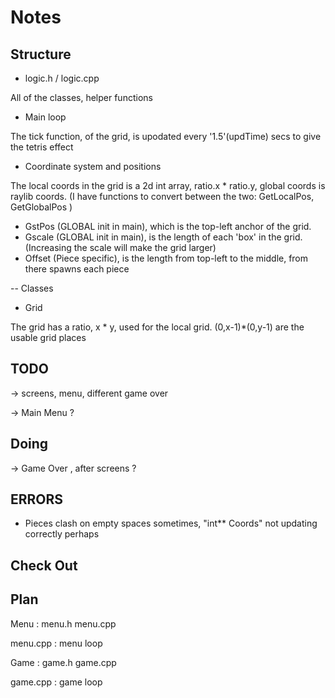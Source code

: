 # Notes

## Structure 

- logic.h / logic.cpp

All of the classes, helper functions 

- Main loop 

The tick function, of the grid, is upodated every '1.5'(updTime) secs to give the tetris effect

- Coordinate system and positions

The local coords in the grid is a 2d int array, ratio.x * ratio.y, global coords is raylib coords.
(I have functions to convert between the two: GetLocalPos, GetGlobalPos ) 

* GstPos (GLOBAL init in main), which is the top-left anchor of the grid.
* Gscale (GLOBAL init in main), is the length of each 'box' in the grid. (Increasing the scale will make the grid larger)
* Offset (Piece specific), is the length from top-left to the middle, from there spawns each piece 

-- Classes
- Grid

The grid has a ratio, x * y, used for the local grid. (0,x-1)*(0,y-1) are the usable grid places 


## TODO

-> screens, menu, different game over  

-> Main Menu ?

## Doing

-> Game Over , after screens ?


## ERRORS 

- Pieces clash on empty spaces sometimes, "int** Coords" not updating correctly perhaps  


## Check Out 

## Plan

Menu :
    menu.h menu.cpp

menu.cpp :
    menu loop

Game :
    game.h game.cpp

game.cpp :
    game loop